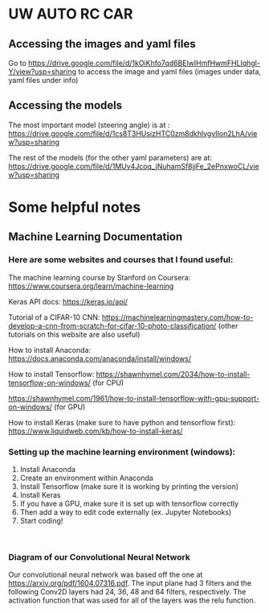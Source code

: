 # UW AUTO RC CAR

## Accessing the images and yaml files

Go to https://drive.google.com/file/d/1kOiKhfo7qd6BElwIHmfHwmFHLIqhgl-Y/view?usp=sharing to access the image and yaml files (images under data, yaml files under info)

## Accessing the models
The most important model (steering angle) is at : https://drive.google.com/file/d/1cs8T3HUsizHTC0zm8dkhlvgvIIon2LhA/view?usp=sharing

The rest of the models (for the other yaml parameters) are at: https://drive.google.com/file/d/1MUv4Jcoq_jNuhamSf8jjFe_2ePnxwoCL/view?usp=sharing

# Some helpful notes

## Machine Learning Documentation

### Here are some websites and courses that I found useful:
The machine learning course by Stanford on Coursera: https://www.coursera.org/learn/machine-learning

Keras API docs: https://keras.io/api/

Tutorial of a CIFAR-10 CNN: https://machinelearningmastery.com/how-to-develop-a-cnn-from-scratch-for-cifar-10-photo-classification/ (other tutorials on this website are also useful)

How to install Anaconda: https://docs.anaconda.com/anaconda/install/windows/ 

How to install Tensorflow: https://shawnhymel.com/2034/how-to-install-tensorflow-on-windows/ (for CPU)

https://shawnhymel.com/1961/how-to-install-tensorflow-with-gpu-support-on-windows/ (for GPU)

How to install Keras (make sure to have python and tensorflow first): https://www.liquidweb.com/kb/how-to-install-keras/

### Setting up the machine learning environment (windows):
1.	Install Anaconda
2.	Create an environment within Anaconda
3.	Install Tensorflow (make sure it is working by printing the version)
4.	Install Keras
5.	If you have a GPU, make sure it is set up with tensorflow correctly
6.	Then add a way to edit code externally (ex. Jupyter Notebooks)
7.	Start coding!

 

### Diagram of our Convolutional Neural Network
 	
Our convolutional neural network was based off the one at https://arxiv.org/pdf/1604.07316.pdf. The input plane had 3 filters and the following Conv2D layers had 24, 36, 48 and 64 filters, respectively. The activation function that was used for all of the layers was the relu function. 

